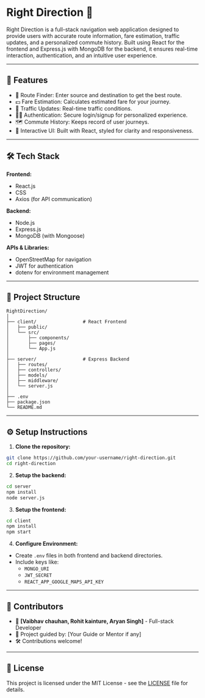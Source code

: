 
# Right Direction 🧭

Right Direction is a full-stack navigation web application designed to provide users with accurate route information, fare estimation, traffic updates, and a personalized commute history. Built using React for the frontend and Express.js with MongoDB for the backend, it ensures real-time interaction, authentication, and an intuitive user experience.

---

## 🔧 Features

- 🚀 Route Finder: Enter source and destination to get the best route.
- 💵 Fare Estimation: Calculates estimated fare for your journey.
- 🚦 Traffic Updates: Real-time traffic conditions.
- 🧑‍💼 Authentication: Secure login/signup for personalized experience.
- 🗺️ Commute History: Keeps record of user journeys.
- 🎨 Interactive UI: Built with React, styled for clarity and responsiveness.

---

## 🛠️ Tech Stack

**Frontend:**
- React.js
- CSS 
- Axios (for API communication)

**Backend:**
- Node.js
- Express.js
- MongoDB (with Mongoose)

**APIs & Libraries:**
- OpenStreetMap for navigation
- JWT for authentication
- dotenv for environment management

---

## 📁 Project Structure

```
RightDirection/
│
├── client/                 # React Frontend
│   ├── public/
│   └── src/
│       ├── components/
│       ├── pages/
│       └── App.js
│
├── server/                 # Express Backend
│   ├── routes/
│   ├── controllers/
│   ├── models/
│   ├── middleware/
│   └── server.js
│
├── .env
├── package.json
└── README.md
```

---

## ⚙️ Setup Instructions

1. **Clone the repository:**

```bash
git clone https://github.com/your-username/right-direction.git
cd right-direction
```

2. **Setup the backend:**

```bash
cd server
npm install
node server.js
```

3. **Setup the frontend:**

```bash
cd client
npm install
npm start
```

4. **Configure Environment:**
- Create `.env` files in both frontend and backend directories.
- Include keys like:
  - `MONGO_URI`
  - `JWT_SECRET`
  - `REACT_APP_GOOGLE_MAPS_API_KEY`

---

## 📌 Contributors

- 👤 **[Vaibhav chauhan, Rohit kainture, Aryan Singh]** - Full-stack Developer  
- 🤝 Project guided by: [Your Guide or Mentor if any]  
- 🛠️ Contributions welcome!

---

## 📄 License

This project is licensed under the MIT License - see the [LICENSE](LICENSE) file for details.
